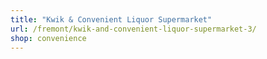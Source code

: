 ```yaml
---
title: "Kwik & Convenient Liquor Supermarket"
url: /fremont/kwik-and-convenient-liquor-supermarket-3/
shop: convenience
---
```

